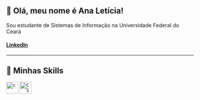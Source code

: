 ## :blossom: Olá, meu nome é Ana Letícia!

Sou estudante de Sistemas de Informação na Universidade Federal do Ceará
#### [LinkedIn](https://linkedin.com/in/anaoliveirasoares)



---

## 🚀 Minhas Skills

<code><img height="32" src="https://cdn.iconscout.com/icon/free/png-512/c-programming-569564.png" alt="c"/></code>
<code><img height="32" src="https://encrypted-tbn0.gstatic.com/images?q=tbn:ANd9GcQ5JGYAAAg2n01WKkLLSC1TOPb7pWvCg4BtcA&s" alt="CSS"/></code>

